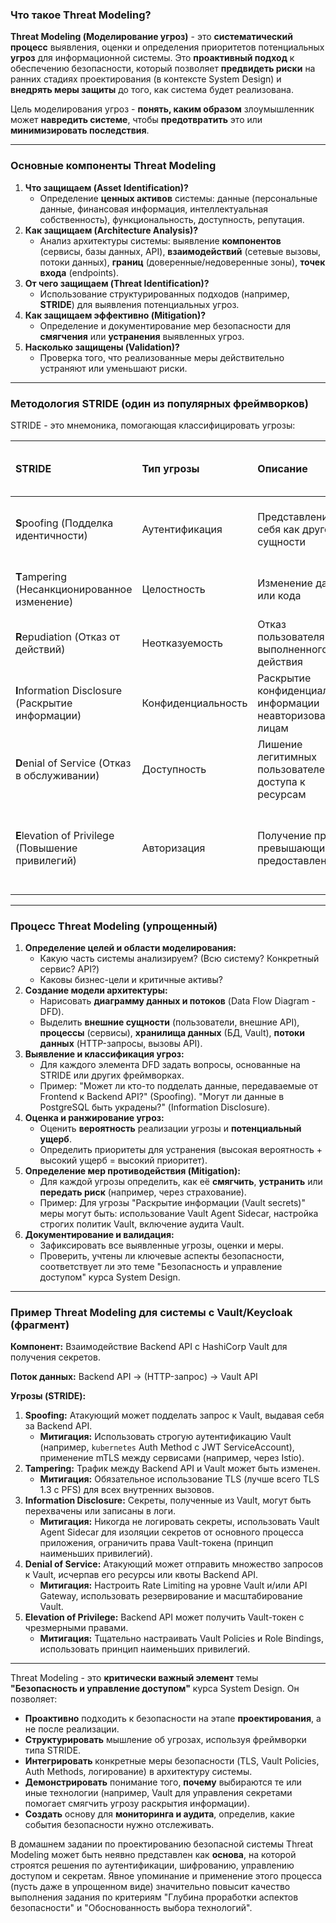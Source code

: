 ### **Что такое Threat Modeling?**

**Threat Modeling (Моделирование угроз)** - это **систематический процесс** выявления, оценки и определения приоритетов потенциальных **угроз** для информационной системы. Это **проактивный подход** к обеспечению безопасности, который позволяет **предвидеть риски** на ранних стадиях проектирования (в контексте System Design) и **внедрять меры защиты** до того, как система будет реализована.

Цель моделирования угроз - **понять, каким образом** злоумышленник может **навредить системе**, чтобы **предотвратить** это или **минимизировать последствия**.

---

### **Основные компоненты Threat Modeling**

1.  **Что защищаем (Asset Identification)?**
    *   Определение **ценных активов** системы: данные (персональные данные, финансовая информация, интеллектуальная собственность), функциональность, доступность, репутация.
2.  **Как защищаем (Architecture Analysis)?**
    *   Анализ архитектуры системы: выявление **компонентов** (сервисы, базы данных, API), **взаимодействий** (сетевые вызовы, потоки данных), **границ** (доверенные/недоверенные зоны), **точек входа** (endpoints).
3.  **От чего защищаем (Threat Identification)?**
    *   Использование структурированных подходов (например, **STRIDE**) для выявления потенциальных угроз.
4.  **Как защищаем эффективно (Mitigation)?**
    *   Определение и документирование мер безопасности для **смягчения** или **устранения** выявленных угроз.
5.  **Насколько защищены (Validation)?**
    *   Проверка того, что реализованные меры действительно устраняют или уменьшают риски.

---

### **Методология STRIDE (один из популярных фреймворков)**

STRIDE - это мнемоника, помогающая классифицировать угрозы:

| STRIDE | Тип угрозы | Описание | Пример в контексте системы с Vault/Keycloak |
| :--- | :--- | :--- | :--- |
| **S**poofing (Подделка идентичности) | Аутентификация | Представление себя как другой сущности | Атакующий подделывает JWT токен другого пользователя. |
| **T**ampering (Несанкционированное изменение) | Целостность | Изменение данных или кода | Изменение конфигурации сервиса в Kubernetes. |
| **R**epudiation (Отказ от действий) | Неотказуемость | Отказ пользователя от выполненного действия | Пользователь отрицает перевод денег. |
| **I**nformation Disclosure (Раскрытие информации) | Конфиденциальность | Раскрытие конфиденциальной информации неавторизованным лицам | Утечка секретов из Vault из-за неправильной конфигурации. |
| **D**enial of Service (Отказ в обслуживании) | Доступность | Лишение легитимных пользователей доступа к ресурсам | DDoS-атака на API Gateway или Vault. |
| **E**levation of Privilege (Повышение привилегий) | Авторизация | Получение прав, превышающих предоставленные | Сервис получает Vault-токен с админ-политикой вместо своей ограниченной. |

---

### **Процесс Threat Modeling (упрощенный)**

1.  **Определение целей и области моделирования:**
    *   Какую часть системы анализируем? (Всю систему? Конкретный сервис? API?)
    *   Каковы бизнес-цели и критичные активы?
2.  **Создание модели архитектуры:**
    *   Нарисовать **диаграмму данных и потоков** (Data Flow Diagram - DFD).
    *   Выделить **внешние сущности** (пользователи, внешние API), **процессы** (сервисы), **хранилища данных** (БД, Vault), **потоки данных** (HTTP-запросы, вызовы API).
3.  **Выявление и классификация угроз:**
    *   Для каждого элемента DFD задать вопросы, основанные на STRIDE или других фреймворках.
    *   Пример: "Может ли кто-то подделать данные, передаваемые от Frontend к Backend API?" (Spoofing). "Могут ли данные в PostgreSQL быть украдены?" (Information Disclosure).
4.  **Оценка и ранжирование угроз:**
    *   Оценить **вероятность** реализации угрозы и **потенциальный ущерб**.
    *   Определить приоритеты для устранения (высокая вероятность + высокий ущерб = высокий приоритет).
5.  **Определение мер противодействия (Mitigation):**
    *   Для каждой угрозы определить, как её **смягчить**, **устранить** или **передать риск** (например, через страхование).
    *   Пример: Для угрозы "Раскрытие информации (Vault secrets)" меры могут быть: использование Vault Agent Sidecar, настройка строгих политик Vault, включение аудита Vault.
6.  **Документирование и валидация:**
    *   Зафиксировать все выявленные угрозы, оценки и меры.
    *   Проверить, учтены ли ключевые аспекты безопасности, соответствует ли это теме "Безопасность и управление доступом" курса System Design.

---

### **Пример Threat Modeling для системы с Vault/Keycloak (фрагмент)**

**Компонент:** Взаимодействие Backend API с HashiCorp Vault для получения секретов.

**Поток данных:** Backend API -> (HTTP-запрос) -> Vault API

**Угрозы (STRIDE):**

1.  **Spoofing:** Атакующий может подделать запрос к Vault, выдавая себя за Backend API.
    *   **Митигация:** Использовать строгую аутентификацию Vault (например, `kubernetes` Auth Method с JWT ServiceAccount), применение mTLS между сервисами (например, через Istio).
2.  **Tampering:** Трафик между Backend API и Vault может быть изменен.
    *   **Митигация:** Обязательное использование TLS (лучше всего TLS 1.3 с PFS) для всех внутренних вызовов.
3.  **Information Disclosure:** Секреты, полученные из Vault, могут быть перехвачены или записаны в логи.
    *   **Митигация:** Никогда не логировать секреты, использовать Vault Agent Sidecar для изоляции секретов от основного процесса приложения, ограничить права Vault-токена (принцип наименьших привилегий).
4.  **Denial of Service:** Атакующий может отправить множество запросов к Vault, исчерпав его ресурсы или квоты Backend API.
    *   **Митигация:** Настроить Rate Limiting на уровне Vault и/или API Gateway, использовать резервирование и масштабирование Vault.
5.  **Elevation of Privilege:** Backend API может получить Vault-токен с чрезмерными правами.
    *   **Митигация:** Тщательно настраивать Vault Policies и Role Bindings, использовать принцип наименьших привилегий.

---

Threat Modeling - это **критически важный элемент** темы **"Безопасность и управление доступом"** курса System Design. Он позволяет:

*   **Проактивно** подходить к безопасности на этапе **проектирования**, а не после реализации.
*   **Структурировать** мышление об угрозах, используя фреймворки типа STRIDE.
*   **Интегрировать** конкретные меры безопасности (TLS, Vault Policies, Auth Methods, логирование) в архитектуру системы.
*   **Демонстрировать** понимание того, **почему** выбираются те или иные технологии (например, Vault для управления секретами помогает смягчить угрозу раскрытия информации).
*   **Создать** основу для **мониторинга и аудита**, определив, какие события безопасности нужно отслеживать.

В домашнем задании по проектированию безопасной системы Threat Modeling может быть неявно представлен как **основа**, на которой строятся решения по аутентификации, шифрованию, управлению доступом и секретам. Явное упоминание и применение этого процесса (пусть даже в упрощенном виде) значительно повысит качество выполнения задания по критериям "Глубина проработки аспектов безопасности" и "Обоснованность выбора технологий".